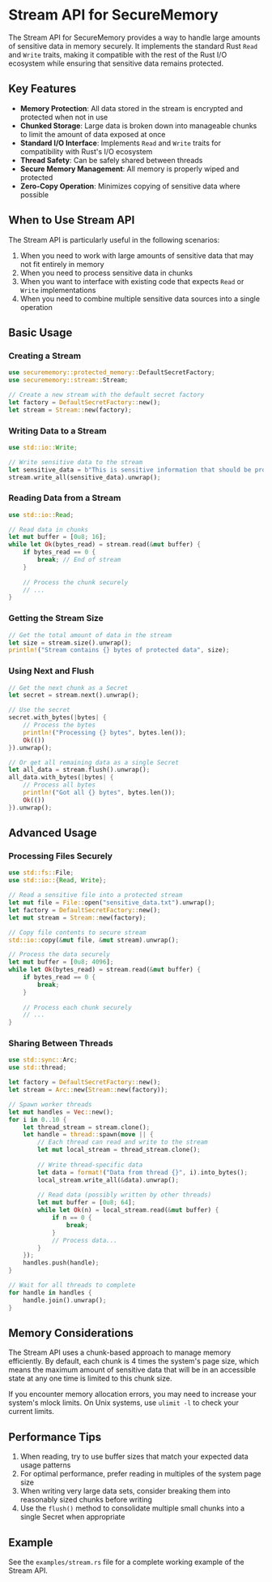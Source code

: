 # Stream API for SecureMemory

The Stream API for SecureMemory provides a way to handle large amounts of sensitive data in memory securely. It implements the standard Rust `Read` and `Write` traits, making it compatible with the rest of the Rust I/O ecosystem while ensuring that sensitive data remains protected.

## Key Features

- **Memory Protection**: All data stored in the stream is encrypted and protected when not in use
- **Chunked Storage**: Large data is broken down into manageable chunks to limit the amount of data exposed at once
- **Standard I/O Interface**: Implements `Read` and `Write` traits for compatibility with Rust's I/O ecosystem
- **Thread Safety**: Can be safely shared between threads
- **Secure Memory Management**: All memory is properly wiped and protected
- **Zero-Copy Operation**: Minimizes copying of sensitive data where possible

## When to Use Stream API

The Stream API is particularly useful in the following scenarios:

1. When you need to work with large amounts of sensitive data that may not fit entirely in memory
2. When you need to process sensitive data in chunks
3. When you want to interface with existing code that expects `Read` or `Write` implementations
4. When you need to combine multiple sensitive data sources into a single operation

## Basic Usage

### Creating a Stream

```rust
use securememory::protected_memory::DefaultSecretFactory;
use securememory::stream::Stream;

// Create a new stream with the default secret factory
let factory = DefaultSecretFactory::new();
let stream = Stream::new(factory);
```

### Writing Data to a Stream

```rust
use std::io::Write;

// Write sensitive data to the stream
let sensitive_data = b"This is sensitive information that should be protected";
stream.write_all(sensitive_data).unwrap();
```

### Reading Data from a Stream

```rust
use std::io::Read;

// Read data in chunks
let mut buffer = [0u8; 16];
while let Ok(bytes_read) = stream.read(&mut buffer) {
    if bytes_read == 0 {
        break; // End of stream
    }
    
    // Process the chunk securely
    // ...
}
```

### Getting the Stream Size

```rust
// Get the total amount of data in the stream
let size = stream.size().unwrap();
println!("Stream contains {} bytes of protected data", size);
```

### Using Next and Flush

```rust
// Get the next chunk as a Secret
let secret = stream.next().unwrap();

// Use the secret
secret.with_bytes(|bytes| {
    // Process the bytes
    println!("Processing {} bytes", bytes.len());
    Ok(())
}).unwrap();

// Or get all remaining data as a single Secret
let all_data = stream.flush().unwrap();
all_data.with_bytes(|bytes| {
    // Process all bytes
    println!("Got all {} bytes", bytes.len());
    Ok(())
}).unwrap();
```

## Advanced Usage

### Processing Files Securely

```rust
use std::fs::File;
use std::io::{Read, Write};

// Read a sensitive file into a protected stream
let mut file = File::open("sensitive_data.txt").unwrap();
let factory = DefaultSecretFactory::new();
let mut stream = Stream::new(factory);

// Copy file contents to secure stream
std::io::copy(&mut file, &mut stream).unwrap();

// Process the data securely
let mut buffer = [0u8; 4096];
while let Ok(bytes_read) = stream.read(&mut buffer) {
    if bytes_read == 0 {
        break;
    }
    
    // Process each chunk securely
    // ...
}
```

### Sharing Between Threads

```rust
use std::sync::Arc;
use std::thread;

let factory = DefaultSecretFactory::new();
let stream = Arc::new(Stream::new(factory));

// Spawn worker threads
let mut handles = Vec::new();
for i in 0..10 {
    let thread_stream = stream.clone();
    let handle = thread::spawn(move || {
        // Each thread can read and write to the stream
        let mut local_stream = thread_stream.clone();
        
        // Write thread-specific data
        let data = format!("Data from thread {}", i).into_bytes();
        local_stream.write_all(&data).unwrap();
        
        // Read data (possibly written by other threads)
        let mut buffer = [0u8; 64];
        while let Ok(n) = local_stream.read(&mut buffer) {
            if n == 0 {
                break;
            }
            // Process data...
        }
    });
    handles.push(handle);
}

// Wait for all threads to complete
for handle in handles {
    handle.join().unwrap();
}
```

## Memory Considerations

The Stream API uses a chunk-based approach to manage memory efficiently. By default, each chunk is 4 times the system's page size, which means the maximum amount of sensitive data that will be in an accessible state at any one time is limited to this chunk size.

If you encounter memory allocation errors, you may need to increase your system's mlock limits. On Unix systems, use `ulimit -l` to check your current limits.

## Performance Tips

1. When reading, try to use buffer sizes that match your expected data usage patterns
2. For optimal performance, prefer reading in multiples of the system page size
3. When writing very large data sets, consider breaking them into reasonably sized chunks before writing
4. Use the `flush()` method to consolidate multiple small chunks into a single Secret when appropriate

## Example

See the `examples/stream.rs` file for a complete working example of the Stream API.